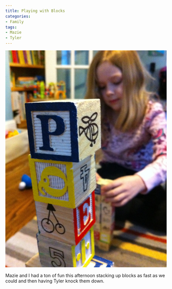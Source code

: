 ```yaml
---
title: Playing with Blocks
categories:
- Family
tags:
- Mazie
- Tyler
---
```


![](/assets/posts/2011/photo7-e1295226085172.jpg)
  



Mazie and I had a ton of fun this afternoon stacking up blocks as fast as we could and then having Tyler knock them down.
